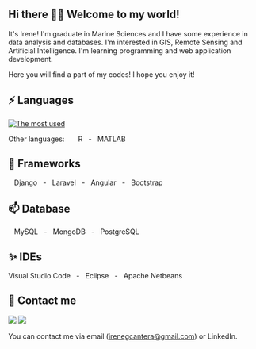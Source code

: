 ## Hi there 👋🔭 Welcome to my world!
It's Irene! I'm graduate in Marine Sciences and I have some experience in data analysis and databases. I'm interested in GIS, Remote Sensing and Artificial Intelligence. I'm learning programming and web application development.

Here you will find a part of my codes! I hope you enjoy it!

## ⚡ Languages

[![The most used](https://github-readme-stats.vercel.app/api/top-langs/?username=irenegcantera&theme=vue&layout=compact&langs_count=8&hide=hack,shell)](https://github.com/irenegcantera/github-readme-stats)

Other languages: &nbsp;&nbsp;&nbsp;&nbsp;&nbsp;&nbsp;R&nbsp;&nbsp;&nbsp;-&nbsp;&nbsp;&nbsp;MATLAB

## 🌱 Frameworks

&nbsp;&nbsp;&nbsp;Django&nbsp;&nbsp;&nbsp;-&nbsp;&nbsp;&nbsp;Laravel&nbsp;&nbsp;&nbsp;-&nbsp;&nbsp;&nbsp;Angular&nbsp;&nbsp;&nbsp;-&nbsp;&nbsp;&nbsp;Bootstrap

## 📫 Database

&nbsp;&nbsp;&nbsp;MySQL&nbsp;&nbsp;&nbsp;-&nbsp;&nbsp;&nbsp;MongoDB&nbsp;&nbsp;&nbsp;-&nbsp;&nbsp;&nbsp;PostgreSQL&nbsp;&nbsp;&nbsp;

## ✨ IDEs

Visual Studio Code&nbsp;&nbsp;&nbsp;-&nbsp;&nbsp;&nbsp;Eclipse&nbsp;&nbsp;&nbsp;-&nbsp;&nbsp;&nbsp;Apache Netbeans


## 💬 Contact me 

<a href="https://www.linkedin.com/in/irenegcantera/"><img src="https://img.shields.io/badge/LinkedIn-0077B5?style=for-the-badge&logo=linkedin&logoColor=white"/></a>
<a href="https://twitter.com/irenegcantera"><img src="https://img.shields.io/badge/Twitter-1DA1F2?style=for-the-badge&logo=twitter&logoColor=white"/></a>

You can contact me via email (irenegcantera@gmail.com) or LinkedIn.

<!--
[![The most used](https://github-readme-stats.vercel.app/api/top-langs/?username=irenegcantera&theme=vue)](https://github.com/irenegcantera/github-readme-stats)
[![The most used](https://github-readme-stats.vercel.app/api/top-langs/?username=irenegcantera&theme=vue&layout=compact&langs_count=8)](https://github.com/irenegcantera/github-readme-stats)
[![The most used](https://github-readme-stats.vercel.app/api/top-langs/?username=irenegcantera&theme=vue&layout=compact&langs_count=10)](https://github.com/irenegcantera/github-readme-stats)

**irenegcantera/irenegcantera** is a ✨ _special_ ✨ repository because its `README.md` (this file) appears on your GitHub profile.
&nbsp;&nbsp;&nbsp;-&nbsp;&nbsp;&nbsp;Spring Boot&nbsp;&nbsp;&nbsp;-&nbsp;&nbsp;&nbsp;Vue.js
Here are some ideas to get you started:

- 🔭 I’m currently working on ...
- 🌱 I’m currently learning ...
- 👯 I’m looking to collaborate on ...
- 🤔 I’m looking for help with ...
- 💬 Ask me about ...
- 📫 How to reach me: ...
- 😄 Pronouns: ...
- ⚡ Fun fact: ...
-->

